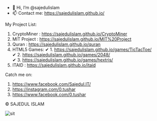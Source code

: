 - 👋 Hi, I’m @sajedulislam
- 📫 Contact me: https://sajedulislam.github.io/

My Project List:
1. CryptoMiner : https://sajedulislam.github.io/CryptoMiner
2. MIT Project : https://sajedulislam.github.io/MIT%20Project
3. Quran : https://sajedulislam.github.io/quran
4. HTML5 Games: ✔ 1. https://sajedulislam.github.io/games/TicTacToe/
</br> ✔ 2. https://sajedulislam.github.io/games/2048/
</br> ✔ 3. https://sajedulislam.github.io/games/hextris/
5. ITAID : https://sajedulislam.github.io/itaid

Catch me on:
1.  https://www.facebook.com/Sajedul.IT/
2.  https://instagram.com/0.tushar
3.  https://www.facebook.com/0.tushar

© SAJEDUL ISLAM

![sit](https://user-images.githubusercontent.com/10971958/153853499-f435e406-a48e-43e5-9c9d-1c09bae090ac.png)



